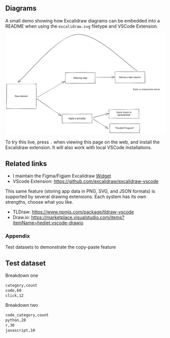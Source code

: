 ## Diagrams

A small demo showing how Excalidraw diagrams can be embedded into a README when using the `excalidraw.svg` filetype and VSCode Extension.

![](./1_sample-diagram.excalidraw.svg)

To try this live, press `.` when viewing this page on the web, and install the Excalidraw extension. It will also work with local VSCode installations.

## Related links

- I maintain the Figma/Figjam Excalidraw [Widget](https://www.figma.com/community/widget/1047391719101881118)
- VScode Extension: <https://github.com/excalidraw/excalidraw-vscode>

This same feature (storing app data in PNG, SVG, and JSON formats) is supported by several drawing extensions. Each system has its own strengths, choose what you like.

- TLDraw: <https://www.npmjs.com/package/tldraw-vscode>
- Draw.io: <https://marketplace.visualstudio.com/items?itemName=hediet.vscode-drawio>

### Appendix

Test datasets to demonstrate the copy-paste feature

## Test dataset

Breakdown one

```
category,count
code,60
click,12
```

Breakdown two

```
code_category,count
python,20
r,30
javascript,10
```
